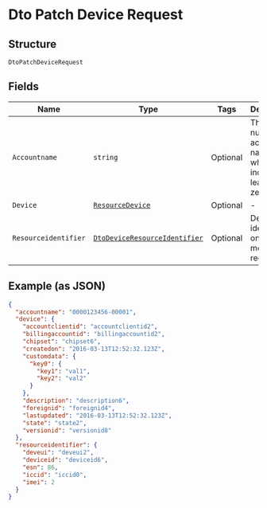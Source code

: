 
# Dto Patch Device Request

## Structure

`DtoPatchDeviceRequest`

## Fields

| Name | Type | Tags | Description |
|  --- | --- | --- | --- |
| `Accountname` | `string` | Optional | The numeric account name, which must include leading zeros |
| `Device` | [`ResourceDevice`](../../doc/models/resource-device.md) | Optional | - |
| `Resourceidentifier` | [`DtoDeviceResourceIdentifier`](../../doc/models/dto-device-resource-identifier.md) | Optional | Device identifiers, one or more are required |

## Example (as JSON)

```json
{
  "accountname": "0000123456-00001",
  "device": {
    "accountclientid": "accountclientid2",
    "billingaccountid": "billingaccountid2",
    "chipset": "chipset6",
    "createdon": "2016-03-13T12:52:32.123Z",
    "customdata": {
      "key0": {
        "key1": "val1",
        "key2": "val2"
      }
    },
    "description": "description6",
    "foreignid": "foreignid4",
    "lastupdated": "2016-03-13T12:52:32.123Z",
    "state": "state2",
    "versionid": "versionid8"
  },
  "resourceidentifier": {
    "deveui": "deveui2",
    "deviceid": "deviceid6",
    "esn": 86,
    "iccid": "iccid0",
    "imei": 2
  }
}
```

